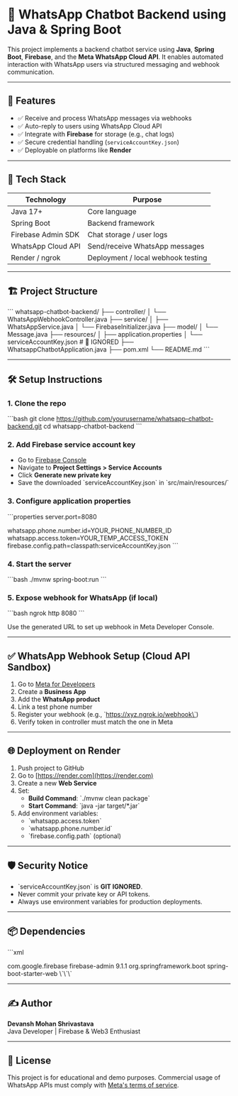 # 🤖 WhatsApp Chatbot Backend using Java & Spring Boot

This project implements a backend chatbot service using **Java**, **Spring Boot**, **Firebase**, and the **Meta WhatsApp Cloud API**. It enables automated interaction with WhatsApp users via structured messaging and webhook communication.

---

## 📌 Features

- ✅ Receive and process WhatsApp messages via webhooks
- ✅ Auto-reply to users using WhatsApp Cloud API
- ✅ Integrate with **Firebase** for storage (e.g., chat logs)
- ✅ Secure credential handling (`serviceAccountKey.json`)
- ✅ Deployable on platforms like **Render**

---

## 🚀 Tech Stack

| Technology     | Purpose                           |
|----------------|-----------------------------------|
| Java 17+       | Core language                     |
| Spring Boot    | Backend framework                 |
| Firebase Admin SDK | Chat storage / user logs       |
| WhatsApp Cloud API | Send/receive WhatsApp messages |
| Render / ngrok | Deployment / local webhook testing |

---

## 🏗️ Project Structure

\`\`\`
whatsapp-chatbot-backend/
├── controller/
│   └── WhatsAppWebhookController.java
├── service/
│   ├── WhatsAppService.java
│   └── FirebaseInitializer.java
├── model/
│   └── Message.java
├── resources/
│   ├── application.properties
│   └── serviceAccountKey.json  # 🚫 IGNORED
├── WhatsappChatbotApplication.java
├── pom.xml
└── README.md
\`\`\`

---

## 🛠️ Setup Instructions

### 1. Clone the repo

\`\`\`bash
git clone https://github.com/yourusername/whatsapp-chatbot-backend.git
cd whatsapp-chatbot-backend
\`\`\`

### 2. Add Firebase service account key

- Go to [Firebase Console](https://console.firebase.google.com/)
- Navigate to **Project Settings > Service Accounts**
- Click **Generate new private key**
- Save the downloaded \`serviceAccountKey.json\` in \`src/main/resources/\`

### 3. Configure application properties

\`\`\`properties
server.port=8080

whatsapp.phone.number.id=YOUR_PHONE_NUMBER_ID
whatsapp.access.token=YOUR_TEMP_ACCESS_TOKEN
firebase.config.path=classpath:serviceAccountKey.json
\`\`\`

### 4. Start the server

\`\`\`bash
./mvnw spring-boot:run
\`\`\`

### 5. Expose webhook for WhatsApp (if local)

\`\`\`bash
ngrok http 8080
\`\`\`

Use the generated URL to set up webhook in Meta Developer Console.

---

## ✅ WhatsApp Webhook Setup (Cloud API Sandbox)

1. Go to [Meta for Developers](https://developers.facebook.com)
2. Create a **Business App**
3. Add the **WhatsApp product**
4. Link a test phone number
5. Register your webhook (e.g., \`https://xyz.ngrok.io/webhook\`)
6. Verify token in controller must match the one in Meta

---

## 🌐 Deployment on Render

1. Push project to GitHub
2. Go to [https://render.com](https://render.com)
3. Create a new **Web Service**
4. Set:
   - **Build Command**: \`./mvnw clean package\`
   - **Start Command**: \`java -jar target/*.jar\`
5. Add environment variables:
   - \`whatsapp.access.token\`
   - \`whatsapp.phone.number.id\`
   - \`firebase.config.path\` (optional)

---

## 🛡️ Security Notice

- \`serviceAccountKey.json\` is **GIT IGNORED**.
- Never commit your private key or API tokens.
- Always use environment variables for production deployments.

---

## 📦 Dependencies

\`\`\`xml
<!-- Firebase Admin SDK -->
<dependency>
  <groupId>com.google.firebase</groupId>
  <artifactId>firebase-admin</artifactId>
  <version>9.1.1</version>
</dependency>

<!-- Spring Web -->
<dependency>
  <groupId>org.springframework.boot</groupId>
  <artifactId>spring-boot-starter-web</artifactId>
</dependency>
\`\`\`

---

## ✍️ Author

**Devansh Mohan Shrivastava**  
Java Developer | Firebase & Web3 Enthusiast

---

## 📄 License

This project is for educational and demo purposes. Commercial usage of WhatsApp APIs must comply with [Meta's terms of service](https://www.whatsapp.com/legal).
